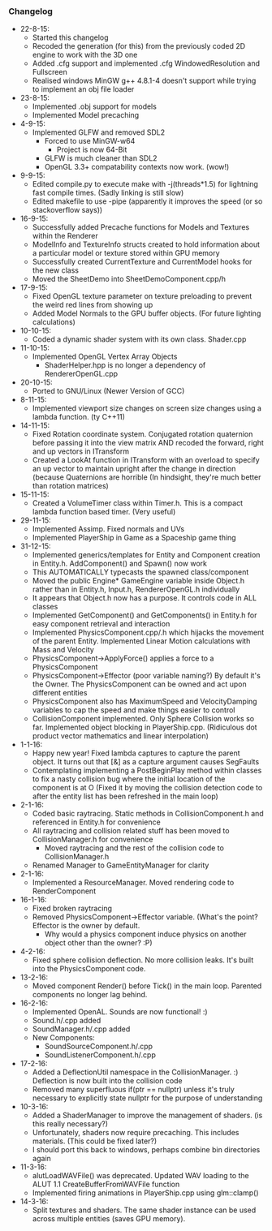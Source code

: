 ### Changelog
- 22-8-15:
  - Started this changelog
  - Recoded the generation (for this) from the previously coded 2D engine to work with the 3D one
  - Added .cfg support and implemented .cfg WindowedResolution and Fullscreen
  - Realised windows MinGW g++ 4.8.1-4 doesn't support <regex> while trying to implement an obj file loader
- 23-8-15:
  - Implemented .obj support for models
  - Implemented Model precaching
- 4-9-15:
  - Implemented GLFW and removed SDL2
    - Forced to use MinGW-w64
      - Project is now 64-Bit
    - GLFW is much cleaner than SDL2
    - OpenGL 3.3+ compatability contexts now work. (wow!)
- 9-9-15:
  - Edited compile.py to execute make with -j(threads*1.5) for lightning fast compile times. (Sadly linking is still slow)
  - Edited makefile to use -pipe (apparently it improves the speed (or so stackoverflow says))
- 16-9-15:
  - Successfully added Precache functions for Models and Textures within the Renderer
  - ModelInfo and TextureInfo structs created to hold information about a particular model or texture stored within GPU memory
  - Successfully created CurrentTexture and CurrentModel hooks for the new class
  - Moved the SheetDemo into SheetDemoComponent.cpp/h
- 17-9-15:
  - Fixed OpenGL texture parameter on texture preloading to prevent the weird red lines from showing up
  - Added Model Normals to the GPU buffer objects. (For future lighting calculations)
- 10-10-15:
  - Coded a dynamic shader system with its own class. Shader.cpp
- 11-10-15:
  - Implemented OpenGL Vertex Array Objects
    - ShaderHelper.hpp is no longer a dependency of RendererOpenGL.cpp
- 20-10-15:
  - Ported to GNU/Linux (Newer Version of GCC)
- 8-11-15:
  - Implemented viewport size changes on screen size changes using a lambda function. (ty C++11)
- 14-11-15:
  - Fixed Rotation coordinate system. Conjugated rotation quaternion before passing it into the view matrix AND recoded the forward, right and up vectors in ITransform
  - Created a LookAt function in ITransform with an overload to specify an up vector to maintain upright after the change in direction (because Quaternions are horrible (In hindsight, they're much better than rotation matrices)
- 15-11-15:
  - Created a VolumeTimer class within Timer.h. This is a compact lambda function based timer. (Very useful)
- 29-11-15:
  - Implemented Assimp. Fixed normals and UVs
  - Implemented PlayerShip in Game as a Spaceship game thing
- 31-12-15:
  - Implemented generics/templates for Entity and Component creation in Entity.h. AddComponent<Component>() and Spawn<Entity>() now work
  - This AUTOMATICALLY typecasts the spawned class/component
  - Moved the public Engine* GameEngine variable inside Object.h rather than in Entity.h, Input.h, RendererOpenGL.h individually
  - It appears that Object.h now has a purpose. It controls code in ALL classes
  - Implemented GetComponent<Component>() and GetComponents<Component>() in Entity.h for easy component retrieval and interaction
  - Implemented PhysicsComponent.cpp/.h which hijacks the movement of the parent Entity. Implemented Linear Motion calculations with Mass and Velocity
  - PhysicsComponent->ApplyForce() applies a force to a PhysicsComponent
  - PhysicsComponent->Effector (poor variable naming?) By default it's the Owner. The PhysicsComponent can be owned and act upon different entities
  - PhysicsComponent also has MaximumSpeed and VelocityDamping variables to cap the speed and make things easier to control
  - CollisionComponent implemented. Only Sphere Collision works so far. Implemented object blocking in PlayerShip.cpp. (Ridiculous dot product vector mathematics and linear interpolation)
- 1-1-16:
  - Happy new year! Fixed lambda captures to capture the parent object. It turns out that [&] as a capture argument causes SegFaults
  - Contemplating implementing a PostBeginPlay method within classes to fix a nasty collision bug where the initial location of the component is at O (Fixed it by moving the collision detection code to after the entity list has been refreshed in the main loop)
- 2-1-16:
  - Coded basic raytracing. Static methods in CollisionComponent.h and referenced in Entity.h for convenience
  - All raytracing and collision related stuff has been moved to CollisionManager.h for convenience
    - Moved raytracing and the rest of the collision code to CollisionManager.h
  - Renamed Manager to GameEntityManager for clarity
- 2-1-16:
  - Implemented a ResourceManager. Moved rendering code to RenderComponent
- 16-1-16:
  - Fixed broken raytracing
  - Removed PhysicsComponent->Effector variable. (What's the point? Effector is the owner by default.
    - Why would a physics component induce physics on another object other than the owner? :P)
- 4-2-16:
  - Fixed sphere collision deflection. No more collision leaks. It's built into the PhysicsComponent code.
- 13-2-16:
  - Moved component Render() before Tick() in the main loop. Parented components no longer lag behind.
- 16-2-16:
  - Implemented OpenAL. Sounds are now functional! :)
  - Sound.h/.cpp added
  - SoundManager.h/.cpp added
  - New Components:
    - SoundSourceComponent.h/.cpp
    - SoundListenerComponent.h/.cpp
- 17-2-16:
  - Added a DeflectionUtil namespace in the CollisionManager. :) Deflection is now built into the collision code
  - Removed many superfluous if(ptr == nullptr) unless it's truly necessary to explicitly state nullptr for the purpose of understanding
- 10-3-16:
  - Added a ShaderManager to improve the management of shaders. (is this really necessary?)
  - Unfortunately, shaders now require precaching. This includes materials. (This could be fixed later?)
  - I should port this back to windows, perhaps combine bin directories again
- 11-3-16:
  - alutLoadWAVFile() was deprecated. Updated WAV loading to the ALUT 1.1 CreateBufferFromWAVFile function
  - Implemented firing animations in PlayerShip.cpp using glm::clamp()
- 14-3-16:
  - Split textures and shaders. The same shader instance can be used across multiple entities (saves GPU memory).

